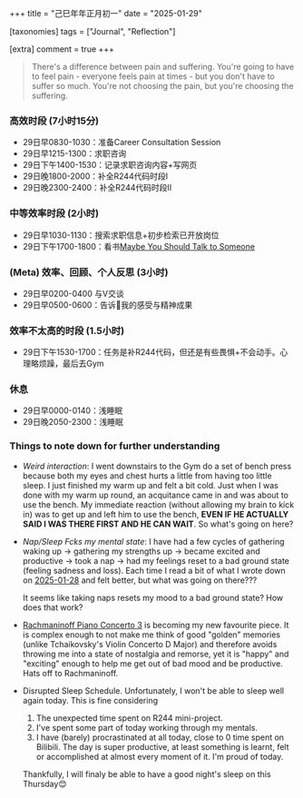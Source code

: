 +++
title = "己巳年年正月初一"
date = "2025-01-29"

[taxonomies]
tags = ["Journal", "Reflection"]

[extra]
comment = true
+++

> There's a difference between pain and suffering. You're going to have to
> feel pain - everyone feels pain at times - but you don't have to suffer
> so much. You're not choosing the pain, but you're choosing the suffering.

### 高效时段 (7小时15分)
- 29日早0830-1030：准备Career Consultation Session
- 29日早1215-1300：求职咨询
- 29日下午1400-1530：记录求职咨询内容+写网页
- 29日晚1800-2000：补全R244代码时段I
- 29日晚2300-2400：补全R244代码时段II

### 中等效率时段 (2小时)
- 29日早1030-1130：搜索求职信息+初步检索已开放岗位
- 29日下午1700-1800：看书[Maybe You Should Talk to Someone](https://stanfordmag.org/contents/book-review-lori-gottlieb-maybe-you-should-talk-to-someone)

### (Meta) 效率、回顾、个人反思 (3小时)

- 29日早0200-0400  与V交谈
- 29日早0500-0600：告诉🐷我的感受与精神成果

### 效率不太高的时段 (1.5小时)
- 29日下午1530-1700：任务是补R244代码，但还是有些畏惧+不会动手。心理略烦躁，最后去Gym

### 休息
- 29日早0000-0140：浅睡眠
- 29日晚2050-2300：浅睡眠

### Things to note down for further understanding

* _Weird interaction_: I went downstairs to the Gym do a set of bench press
    because both my eyes and chest hurts a little from having too little sleep. I
    just finished my warm up and felt a bit cold. Just when I was done with my warm
    up round, an acquitance came in and was about to use the bench. My immediate
    reaction (without allowing my brain to kick in) was to get up and left him to
    use the bench, **EVEN IF HE ACTUALLY SAID I WAS THERE FIRST AND HE CAN WAIT**.
    So what's going on here?

* _Nap/Sleep Fcks my mental state_: I have had a few cycles of gathering waking
    up → gathering my strengths up → became excited and productive → took a nap →
    had my feelings reset to a bad ground state (feeling sadness and loss). Each time
    I read a bit of what I wrote down on [2025-01-28](./2025-01-28) and felt
    better, but what was going on there???

    It seems like taking naps resets my mood to a bad ground state? How does that
    work?

* [Rachmaninoff Piano Concerto 3](https://www.bilibili.com/video/BV1QX4y1q7zw/?spm_id_from=333.337.search-card.all.click)
    is becoming my new favourite piece. It is complex enough to not make me
    think of good "golden" memories (unlike Tchaikovsky's Violin Concerto D
    Major) and therefore avoids throwing me into a state of nostalgia and
    remorse, yet it is "happy" and "exciting" enough to help me get out of bad mood
    and be productive. Hats off to Rachmaninoff.

* Disrupted Sleep Schedule. Unfortunately, I won't be able to sleep well again today.
    This is fine considering
    1. The unexpected time spent on R244 mini-project.
    2. I've spent some part of today working through my mentals.
    3. I have (barely) procrastinated at all today, close to 0 time spent on
       Bilibili. The day is super productive, at least something is learnt,
       felt or accomplished at almost every moment of it. I'm proud of today.

    Thankfully, I will finaly be able to have a good night's sleep on this
    Thursday😊
